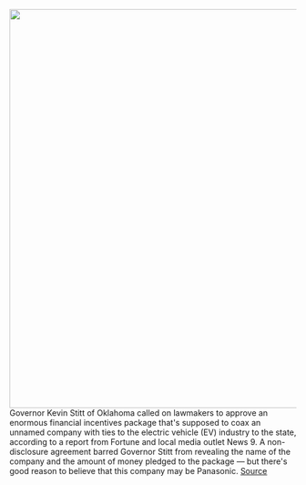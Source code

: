 <img src='https://cdn.vox-cdn.com/thumbor/gmxtC55qKT6Pq7nfQBsIq_w8wLs=/0x0:4338x2845/1200x800/filters:focal(1368x784:2062x1478)/cdn.vox-cdn.com/uploads/chorus_image/image/70769087/1221049623.0.jpg' width='700px' /><br/>
Governor Kevin Stitt of Oklahoma called on lawmakers to approve an enormous financial incentives package that's supposed to coax an unnamed company with ties to the electric vehicle (EV) industry to the state, according to a report from Fortune and local media outlet News 9. A non-disclosure agreement barred Governor Stitt from revealing the name of the company and the amount of money pledged to the package — but there's good reason to believe that this company may be Panasonic.
<a href='https://www.theverge.com/2022/4/19/23032627/oklahoma-governor-luring-company-state-incentives-panasonic-battery-factory-tesla'> Source <a/>